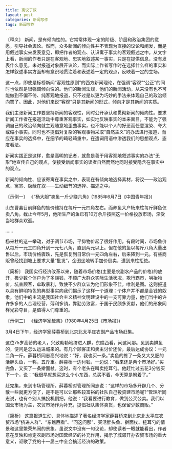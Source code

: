```yaml
---
title: 寓议于叙
layout: post
categories: 新闻写作
tags: 新闻写作
---
```


〔释义〕 新闻，是有倾向性的。它常常体现一定的阶级、阶层和政治集团的意愿，引导社会舆论。然而，众多新闻的倾向性并不表现为直接的议论和阐发，而是用叙述事实来发表意见，即把作者的观点、认识寓于事实的客观叙述之中。从文字上看，新闻的作者只是在客观地、忠实地叙述某一事实，只是在提供信息，没有发表什么意见，未对报道对象展开议论，而实际上作者写作时在选择什么样的事实和怎样叙述事实方面却有意识地贯注着和表述着一定的观点，反映着一定的立场。

这一点，即使是标榜新闻“客观性原则”的西方新闻理论，在强调“客观”“公正”的同时也依然是很强调倾向性的。他们的新闻法规，他们的新闻活动，从来没有也不可能做到不偏不倚、纯客观地报道，只不过是以更为巧妙的手法来体现自己的政治倾向罢了。因此，对他们来说“客观”只是其新闻的形式，倾向才是其新闻的实质。

我们主张新闻工作要坚持新闻的客观性，同时公开承认和贯彻新闻的倾向性。要求新闻工作者在报道活动中尊重客观事实，如实地反映事实的本来面目，不能为了强调自己的政治倾向就主观随意地歪曲事实，也不能以个人的好恶而任意渲染、夸大或缩小事实。同时也不提倡对复杂的客观事物采取“自然主义”的办法进行报道，而应在事实的选择中，在细节的畸轻畸重中，在遣词用语中渗透我们的思想观点、态度看法。

新闻实践正是这样，愈是高明的记者，就愈是善于用客观地叙述事实的办法“无形”地宣传自己的观点，使接受新闻事实的读者自然而然地同时接受隐含在事实中的观点。

新闻的倾向性、应该寄寓在事实之中，表现在有倾向地选择素材，将议——政治观点，寓寄、隐蔽在叙——生动细节的选择、描述之中。

〔示例一〕 《“杨大胆”卖鱼一斤少赚六角》(1985年6月7日《中国青年报》)

山东曹县目前鲜鱼的售价维持在每斤一元四角左右。而养鱼大户杨来柱每斤鲜鱼仅卖八角。截止今年5月，他所生产的鱼已有10万余斤按照这一价格投放市场，深受当地群众欢迎。

……

杨来柱的这一举动，对于调节市场，平抑物价起了很好作用。有段时间，市场鱼价从每斤一元三四角升到一元七八角，直到两元以上。但在他的鱼以每斤八角大量出售以后，市场价格骤跌，先是恢复到日常价一元四角左右，后来降到一元。有些商贩曾经找到塘上要求大量“批发”，企图坐地转手加价倒卖，遭到来柱拒绝。

〔简析〕 我国实行经济改革以来，随着市场价格(主要是农副水产品的价格)的放开，极少数个体户为了多赚钱，不顾广大群众实际生活状况，欺行霸市，哄抬物价，坑害顾客，牟取暴利，致使不少群众认为他们形象不佳，唯利是图。这则报道以具有鲜明特色的典型事实向我们揭示了这样一个道理：个体户并不都是金钱的奴隶，他们中的主流是我国社会主义精神文明建设中的一支可靠力量，他们当中的许许多多的人合理经营，薄利多销，靠勤劳致富，于国于民颇多贡献，他们的形象同样光彩夺目，是值得人们尊重的。

〔示例二〕 《经济学家赶集》(1980年4月25日《市场报》)

3月4日下午，经济学家薛暮桥到北京北太平庄农副产品市场赶集。

这位75岁高龄的老人，兴致勃勃地挤进人群，东瞧西看，问这问那。见到卖鲜鱼的，便问是怎么运进城来的。有几个顾客正和卖主讨价还价，最后达成协议：一元二角一斤。薛暮桥同志高兴地说：“好，我也买一条。”卖鱼的拣了一条又大又肥的活胖头鱼，一称，五斤重。薛暮桥一边付钱，一边说：“看来还是两个市场好。”买完鱼，又买了一条擀面杖。这时，有个老头在叫卖挖耳勺。他赶忙过去花3分钱买下一个，说：“我很早就想买这么个小东西，总买不着，今天算是盼着了。”

赶完集，来到市场管理所。薛暮桥对管理所同志说：“这样的市场多开辟几个、分散一些就更方便了，是不是可以让那些较富裕的社队自己投资建市场呢?”管理所同志说，也有个别人搞投机倒把。他说：“我看要进行教育，做到公买公卖。我们以国营市场为主，农贸市场作为补充，提倡社队集体卖货，也保留少数商贩。”

〔简析〕 这篇报道生动、具体地描述了著名经济学家薛暮桥来到北京北太平庄农贸市场“挤进人群”、“东瞧西看”、“问这问那”、买活胖头鱼、擀面杖、挖耳勺的情景和这里繁荣热闹的景象。虽说文中没有一句议论，却使读者一眼就能看出，作者意在反映和肯定农副市场对国营经济的补充作用，揭示了城郊开办农贸市场的重大意义，讴歌了党的十一届三中全会搞活经济的政策。 